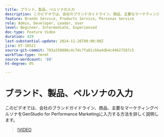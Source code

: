 ```yaml
---
title: ブランド、製品、ペルソナの入力
description: このビデオでは、会社のブランドガイドライン、商品、主要なマーケティングペルソナをGenStudio for Performance Marketingに入力する方法を詳しく説明します。
feature: Brands Service, Products Service, Personas Service
role: Admin, Developer, Leader, User
level: Beginner, Intermediate, Experienced
doc-type: Feature Video
duration: 429
last-substantial-update: 2024-11-26T00:00:00Z
jira: KT-16521
source-git-commit: 703a250886c4c7dc7fa81cbba4db4c44627587c5
workflow-type: tm+mt
source-wordcount: '60'
ht-degree: 0%

---
```



# ブランド、製品、ペルソナの入力

このビデオでは、会社のブランドガイドライン、商品、主要なマーケティングペルソナをGenStudio for Performance Marketingに入力する方法を詳しく説明します。

>[!VIDEO](https://video.tv.adobe.com/v/3439371/?learn=on&enablevpops)
